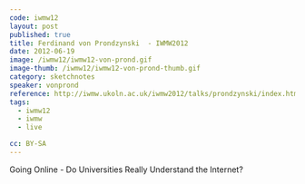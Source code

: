 ```yaml
---
code: iwmw12
layout: post
published: true
title: Ferdinand von Prondzynski  - IWMW2012
date: 2012-06-19
image: /iwmw12/iwmw12-von-prond.gif
image-thumb: /iwmw12/iwmw12-von-prond-thumb.gif
category: sketchnotes
speaker: vonprond
reference: http://iwmw.ukoln.ac.uk/iwmw2012/talks/prondzynski/index.html
tags:
  - iwmw12
  - iwmw
  - live

cc: BY-SA
---
```


Going Online - Do Universities Really Understand the Internet?
